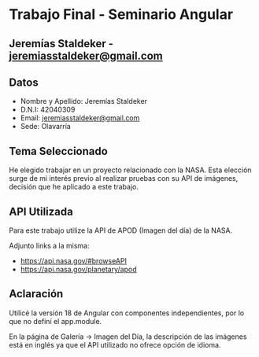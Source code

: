 # Trabajo Final -  Seminario Angular
## Jeremías Staldeker - jeremiasstaldeker@gmail.com

## Datos
* Nombre y Apellido: Jeremías Staldeker
* D.N.I: 42040309
* Email: jeremiasstaldeker@gmail.com
* Sede: Olavarría

## Tema Seleccionado
He elegido trabajar en un proyecto relacionado con la NASA. Esta elección surge de mi interés previo al realizar pruebas con su API de imágenes, decisión que he aplicado a este trabajo.

## API Utilizada
Para este trabajo utilize la API de APOD (Imagen del día) de la NASA.

Adjunto links a la misma:
* https://api.nasa.gov/#browseAPI
* https://api.nasa.gov/planetary/apod

## Aclaración
Utilicé la versión 18 de Angular con componentes independientes, por lo que no definí el app.module.

En la página de Galería -> Imagen del Día, la descripción de las imágenes está en inglés ya que el API utilizado no ofrece opción de idioma.
